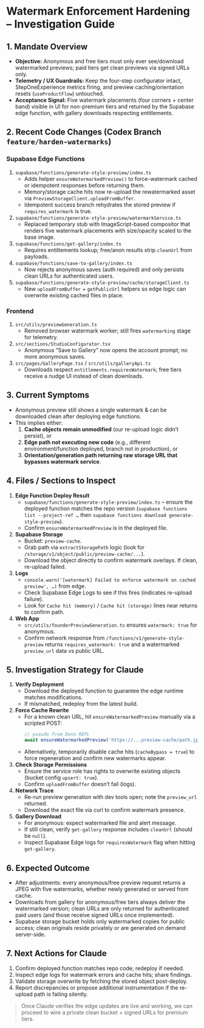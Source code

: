 # Watermark Enforcement Hardening – Investigation Guide

## 1. Mandate Overview
- **Objective:** Anonymous and free tiers must only ever see/download watermarked previews; paid tiers get clean previews via signed URLs only.
- **Telemetry / UX Guardrails:** Keep the four-step configurator intact, StepOneExperience metrics firing, and preview caching/orientation resets (`useProductFlow`) untouched.
- **Acceptance Signal:** Five watermark placements (four corners + center band) visible in UI for non-premium tiers and returned by the Supabase edge function, with gallery downloads respecting entitlements.

## 2. Recent Code Changes (Codex Branch `feature/harden-watermarks`)

### Supabase Edge Functions
1. `supabase/functions/generate-style-preview/index.ts`
   - Adds helper `ensureWatermarkedPreview()` to force-watermark cached or idempotent responses before returning them.  
   - Memory/storage cache hits now re-upload the rewatermarked asset via `PreviewStorageClient.uploadFromBuffer`.  
   - Idempotent success branch rehydrates the stored preview if `requires_watermark` is true.
2. `supabase/functions/generate-style-preview/watermarkService.ts`
   - Replaced temporary stub with ImageScript-based compositor that renders five watermark placements with size/opacity scaled to the base image.
3. `supabase/functions/get-gallery/index.ts`
   - Requires entitlements lookup; free/anon results strip `cleanUrl` from payloads.
4. `supabase/functions/save-to-gallery/index.ts`
   - Now rejects anonymous saves (auth required) and only persists clean URLs for authenticated users.
5. `supabase/functions/generate-style-preview/cache/storageClient.ts`
   - New `uploadFromBuffer` + `getPublicUrl` helpers so edge logic can overwrite existing cached files in place.

### Frontend
1. `src/utils/previewGeneration.ts`
   - Removed browser watermark worker; still fires `watermarking` stage for telemetry.  
2. `src/sections/StudioConfigurator.tsx`
   - Anonymous “Save to Gallery” now opens the account prompt; no more anonymous saves.
3. `src/pages/GalleryPage.tsx` / `src/utils/galleryApi.ts`
   - Downloads respect `entitlements.requiresWatermark`; free tiers receive a nudge UI instead of clean downloads.

## 3. Current Symptoms
- Anonymous preview still shows a single watermark & can be downloaded clean after deploying edge functions.
- This implies either:
  1. **Cache objects remain unmodified** (our re-upload logic didn’t persist), or
  2. **Edge path not executing new code** (e.g., different environment/function deployed, branch not in production), or
  3. **Orientation/generation path returning raw storage URL that bypasses watermark service**.

## 4. Files / Sections to Inspect
1. **Edge Function Deploy Result**  
   - `supabase/functions/generate-style-preview/index.ts` – ensure the deployed function matches the repo version (`supabase functions list --project-ref …` then `supabase functions download generate-style-preview`).  
   - Confirm `ensureWatermarkedPreview` is in the deployed file.
2. **Supabase Storage**  
   - Bucket: `preview-cache`.  
   - Grab path via `extractStoragePath` logic (look for `/storage/v1/object/public/preview-cache/...`).  
   - Download the object directly to confirm watermark overlays. If clean, re-upload failed.
3. **Logs**  
   - `console.warn('[watermark] Failed to enforce watermark on cached preview', …)` from edge.  
   - Check Supabase Edge Logs to see if this fires (indicates re-upload failure).  
   - Look for `Cache hit (memory)` / `Cache hit (storage)` lines near returns to confirm path.
4. **Web App**  
   - `src/utils/founderPreviewGeneration.ts` ensures `watermark: true` for anonymous.  
   - Confirm network response from `/functions/v1/generate-style-preview` returns `requires_watermark: true` and a watermarked `preview_url` data vs public URL.

## 5. Investigation Strategy for Claude
1. **Verify Deployment**  
   - Download the deployed function to guarantee the edge runtime matches modifications.  
   - If mismatched, redeploy from the latest build.
2. **Force Cache Rewrite**  
   - For a known clean URL, hit `ensureWatermarkedPreview` manually via a scripted POST:  
     ```ts
     // pseudo from Deno REPL
     await ensureWatermarkedPreview('https://...preview-cache/path.jpg', 'manual-test', new PreviewStorageClient(...), 'path.jpg');
     ```  
   - Alternatively, temporarily disable cache hits (`cacheBypass = true`) to force regeneration and confirm new watermarks appear.
3. **Check Storage Permissions**  
   - Ensure the service role has rights to overwrite existing objects (bucket config `upsert: true`).  
   - Confirm `uploadFromBuffer` doesn’t fail (logs).
4. **Network Trace**  
   - Re-run preview generation with dev tools open; note the `preview_url` returned.  
   - Download the exact file via curl to confirm watermark presence.
5. **Gallery Download**  
   - For anonymous: expect watermarked file and alert message.  
   - If still clean, verify `get-gallery` response includes `cleanUrl` (should be `null`).  
   - Inspect Supabase Edge logs for `requiresWatermark` flag when hitting `get-gallery`.

## 6. Expected Outcome
- After adjustments: every anonymous/free preview request returns a JPEG with five watermarks, whether newly generated or served from cache.  
- Downloads from gallery for anonymous/free tiers always deliver the watermarked version; clean URLs are only returned for authenticated paid users (and those receive signed URLs once implemented).  
- Supabase storage bucket holds only watermarked copies for public access; clean originals reside privately or are generated on demand server-side.

## 7. Next Actions for Claude
1. Confirm deployed function matches repo code; redeploy if needed.  
2. Inspect edge logs for watermark errors and cache hits; share findings.  
3. Validate storage overwrite by fetching the stored object post-deploy.  
4. Report discrepancies or propose additional instrumentation if the re-upload path is failing silently.

> Once Claude verifies the edge updates are live and working, we can proceed to wire a private clean bucket + signed URLs for premium tiers.

